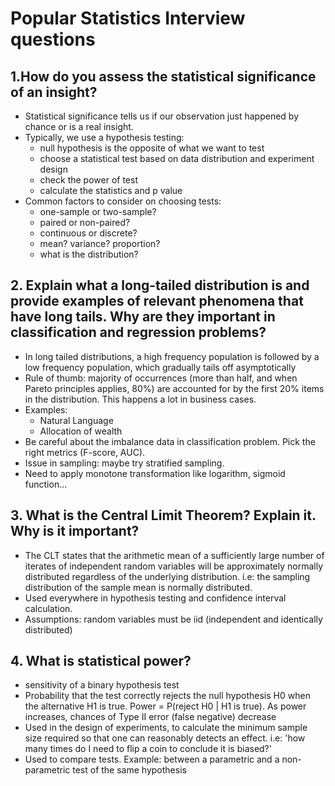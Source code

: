 # Popular Statistics Interview questions

## 1.How do you assess the statistical significance of an insight?
* Statistical significance tells us if our observation just happened by chance or is a real insight.
* Typically, we use a hypothesis testing:
  * null hypothesis is the opposite of what we want to test
  * choose a statistical test based on data distribution and experiment design
  * check the power of test
  * calculate the statistics and p value
* Common factors to consider on choosing tests:
  * one-sample or two-sample?
  * paired or non-paired?
  * continuous or discrete?
  * mean? variance? proportion?
  * what is the distribution?

## 2. Explain what a long-tailed distribution is and provide examples of relevant phenomena that have long tails. Why are they important in classification and regression problems?
* In long tailed distributions, a high frequency population is followed by a low frequency population, which gradually tails off asymptotically
* Rule of thumb: majority of occurrences (more than half, and when Pareto principles applies, 80%) are accounted for by the first 20% items in the distribution. This happens a lot in business cases.
* Examples:
  * Natural Language
  * Allocation of wealth
* Be careful about the imbalance data in classification problem. Pick the right metrics (F-score, AUC).
* Issue in sampling: maybe try stratified sampling.
* Need to apply monotone transformation like logarithm, sigmoid function...

## 3. What is the Central Limit Theorem? Explain it. Why is it important?
* The CLT states that the arithmetic mean of a sufficiently large number of iterates of independent random variables will be approximately normally distributed regardless of the underlying distribution. i.e: the sampling distribution of the sample mean is normally distributed.
* Used everywhere in hypothesis testing and confidence interval calculation.
* Assumptions: random variables must be iid (independent and identically distributed)

## 4. What is statistical power?
* sensitivity of a binary hypothesis test
* Probability that the test correctly rejects the null hypothesis H0 when the alternative H1 is true. Power = P(reject H0 | H1 is true). As power increases, chances of Type II error (false negative) decrease
* Used in the design of experiments, to calculate the minimum sample size required so that one can reasonably detects an effect. i.e: 'how many times do I need to flip a coin to conclude it is biased?'
* Used to compare tests. Example: between a parametric and a non-parametric test of the same hypothesis
